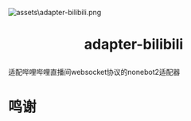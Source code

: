 ![assets\adapter-bilibili.png](https://socialify.git.ci/wwweww/adapter-bilibili/image?description=1&font=Inter&forks=1&issues=1&logo=https%3A%2F%2Fgithub.com%2Fwwweww%2Fadapter-bilibili%2Fblob%2Fmain%2Fassets%2Fa.png%3Fraw%3Dtrue&name=1&pattern=Signal&pulls=1&theme=Light)

# <p align="center">adapter-bilibili</p>

适配哔哩哔哩直播间websocket协议的nonebot2适配器

# 鸣谢

